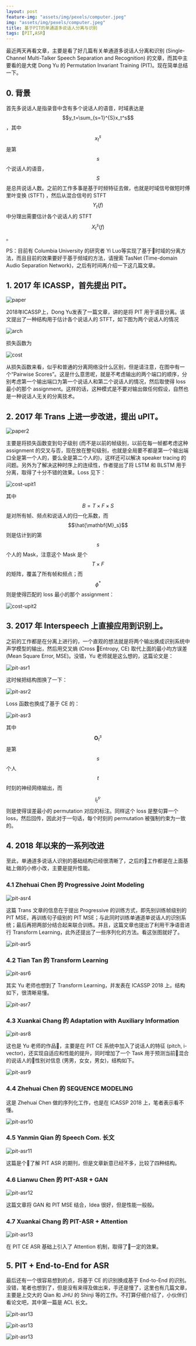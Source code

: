 ```yaml
---
layout: post
feature-img: "assets/img/pexels/computer.jpeg"
img: "assets/img/pexels/computer.jpeg"
title: 基于PIT的单通道多说话人分离与识别
tags: [PIT,ASR]
---
```


最近两天再看文章，主要是看了好几篇有关单通道多说话人分离和识别 (Single-Channel Multi-Talker Speech Separation and Recognition) 的文章，而其中主要看的是大佬 Dong Yu 的 Permutation Invariant Training (PIT)。现在简单总结一下。

## 0. 背景

首先多说话人是指录音中含有多个说话人的语音，时域表达是 $$y_t=\sum_{s=1}^{S}x_t^s$$，其中 $$x_t^s$$ 是第 $$s$$ 个说话人的语音，$$S$$ 是总共说话人数。之前的工作多事是基于时频特征去做，也就是时域信号做短时傅里叶变换 (STFT) ，然后从混合信号的 STFT $$Y_t(f)$$ 中分理出需要估计各个说话人的 STFT $$X_t^s(f)$$。

PS：目前有 Columbia University 的研究者 Yi Luo等实现了基于时域的分离方法，而且目前的效果要好于基于频域的方法，请搜索 TasNet (Time-domain Audio Separation
Network)，之后有时间再介绍一下这几篇文章。

## 1. 2017 年 ICASSP，首先提出 PIT。

![paper](/assets/img/blog/PIT-1.png)

2018年ICASSP上，Dong Yu发表了一篇文章，讲的是将 PIT 用于语音分离。该文提出了一种结构用于估计各个说话人的 STFT，如下图为两个说话人的情况

![arch](/assets/img/blog/PIT-2.png)

损失函数为

![cost](/assets/img/blog/PIT-3.png)

从损失函数来看，似乎和普通的分离网络没什么区别，但是请注意，在图中有一个“Pairwise Scores”。这是什么意思呢，就是不考虑输出的两个端口的顺序，分别考虑第一个输出端口为第一个说话人和第二个说话人的情况，然后取使得 loss 最小的那个 assignment。这样的话，这种模式是不要对输出做任何假设，自然也是一种说话人无关的分离技术。

## 2. 2017 年 Trans 上进一步改进，提出 uPIT。

![paper2](/assets/img/blog/PIT-4.png)

主要是将损失函数变到句子级别 (而不是以前的帧级别，以前在每一帧都考虑这种 assignment 的交叉与否，现在放在整句级别，也就是全局要不都是第一个输出端口全是第一个人的，要么全是第二个人的)，这样还可以解决 speaker tracing 的问题。另外为了解决这种时序上的连续性，作者提出了将 LSTM 和 BLSTM 用于分离，取得了十分不错的效果。Loss 见下：

![cost-upit1](/assets/img/blog/PIT-5.png)

其中 $$B=T\times F \times S$$ 是对所有帧、频点和说话人的归一化系数，而 $$\hat{\mathbf{M}_s}$$ 则是估计到的第 $$s$$ 个人的 Mask，注意这个 Mask 是个 $$T\times F$$ 的矩阵，覆盖了所有帧和频点；而 $$\phi^*$$ 则是使得匹配的 loss 最小的那个 assignment：

![cost-upit2](/assets/img/blog/PIT-6.png)

## 3. 2017 年 Interspeech 上直接应用到识别上。

之前的工作都是在分离上进行的，一个直观的想法就是将两个输出换成识别系统中声学模型的输出，然后用交叉熵 (Cross Entropy, CE) 取代上面的最小均方误差 (Mean Square Error, MSE)。没错，Yu 老师就是这么想的，这篇论文是：

![pit-asr1](/assets/img/blog/PIT-7.png)

这时候把结构图换了一下：

![pit-asr2](/assets/img/blog/PIT-8.png)

Loss 函数也换成了基于 CE 的：

![pit-asr3](/assets/img/blog/PIT-9.png)

其中 $$\textbf{O}_t^s$$ 是第 $$s$$ 个人 $$t$$ 时刻的神经网络输出，而 $$l_t^{s^,}$$ 则是使得误差最小的 permutation 对应的标注。同样这个 loss 是整句算一个 loss，然后回传，因此对于一句话，每个时刻的 permutation 被强制约束为一致的。

## 4. 2018 年以来的一系列改进

至此，单通道多说话人识别的基础结构已经很清晰了，之后的工作都是在上面基础上做的小修小改，主要是提升性能。

### 4.1 Zhehuai Chen 的 Progressive Joint Modeling

![pit-asr4](/assets/img/blog/PIT-10.png)

这篇 Trans 文章的信息在于提出 Progressive 的训练方式，即先别训练帧级别的 PIT MSE，再训练句子级别的 PIT MSE；与此同时训练单通道单说话人的识别系统；最后再把两部分结合起来联合训练。并且，这篇文章也提出了利用干净语音进行 Transform Learning，此外还提出了一些序列化的方法。看这张图就好了。

![pit-asr5](/assets/img/blog/PIT-11.png)

### 4.2 Tian Tan 的 Transform Learning

![pit-asr6](/assets/img/blog/PIT-12.png)

其实 Yu 老师也想到了 Transform Learning，并发表在 ICASSP 2018 上。结构如下，很清晰易懂。

![pit-asr7](/assets/img/blog/PIT-13.png)

### 4.3 Xuankai Chang 的 Adaptation with Auxiliary Information

![pit-asr8](/assets/img/blog/PIT-14.png)

这也是 Yu 老师的作品，主要是在 PIT CE 系统中加入了说话人的特征 (pitch, i-vector)，还实现自适应和性能的提升，同时增加了一个 Task 用于预测当前混合的说话人的性别对信息 (男男，女女，男女)，结构如下。

![pit-asr9](/assets/img/blog/PIT-15.png)


### 4.4 Zhehuai Chen 的 SEQUENCE MODELING

这是 Zhehuai Chen 做的序列化工作，也是在 ICASSP 2018 上，笔者表示看不懂。

![pit-asr10](/assets/img/blog/PIT-16.png)

### 4.5 Yanmin Qian 的 Speech Com. 长文

![pit-asr11](/assets/img/blog/PIT-17.png)

这篇是个了解 PIT ASR 的期刊，但是文章新意已经不多，比较了四种结构。

### 4.6 Lianwu Chen 的 PIT-ASR + GAN

![pit-asr12](/assets/img/blog/PIT-18.png)

这篇文章将 GAN 和 PIT MSE 结合，Idea 很好，但是性能一般般。

### 4.7 Xuankai Chang 的 PIT-ASR + Attention

![pit-asr13](/assets/img/blog/PIT-19.png)

在 PIT CE ASR 基础上引入了 Attention 机制，取得了一定的效果。

## 5. PIT + End-to-End for ASR

最后还有一个很容易想到的点，将基于 CE 的识别换成基于 End-to-End 的识别。没错，笔者也想到了，但是没有来得及做出来，手还是慢了，这里也有几篇文章，主要是上交大的 Qian 和 JHU 的 Shinji 等的工作。不打算仔细介绍了，小伙伴们看论文吧，其中第一篇是 ACL 长文。


![pit-asr13](/assets/img/blog/PIT-20.png)

![pit-asr13](/assets/img/blog/PIT-21.png)

![pit-asr13](/assets/img/blog/PIT-22.png)
